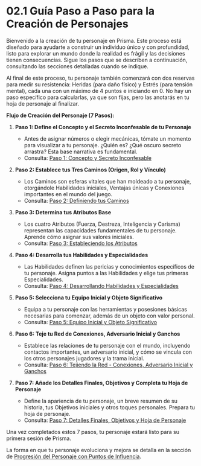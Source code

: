 # 02.1 Guía Paso a Paso para la Creación de Personajes

Bienvenido a la creación de tu personaje en Prisma. Este proceso está diseñado para ayudarte a construir un individuo único y con profundidad, listo para explorar un mundo donde la realidad es frágil y las decisiones tienen consecuencias. Sigue los pasos que se describen a continuación, consultando las secciones detalladas cuando se indique.

Al final de este proceso, tu personaje también comenzará con dos reservas para medir su resistencia: Heridas (para daño físico) y Estrés (para tensión mental), cada una con un máximo de 4 puntos e iniciando en 0. No hay un paso específico para calcularlas, ya que son fijas, pero las anotarás en tu hoja de personaje al finalizar.

**Flujo de Creación del Personaje (7 Pasos):**

1.  **Paso 1: Define el Concepto y el Secreto Inconfesable de tu Personaje**
    *   Antes de asignar números o elegir mecánicas, tómate un momento para visualizar a tu personaje. ¿Quién es? ¿Qué oscuro secreto arrastra? Esta base narrativa es fundamental.
    *   Consulta: [Paso 1: Concepto y Secreto Inconfesable](./02.2_Paso_1_Concepto_y_Secreto_Inconfesable.md)

2.  **Paso 2: Establece tus Tres Caminos (Origen, Rol y Vínculo)**
    *   Los Caminos son esferas vitales que han moldeado a tu personaje, otorgándole Habilidades iniciales, Ventajas únicas y Conexiones importantes en el mundo del juego.
    *   Consulta: [Paso 2: Definiendo tus Caminos](./02.3_Paso_2_Definiendo_tus_Caminos.md)

3.  **Paso 3: Determina tus Atributos Base**
    *   Los cuatro Atributos (Fuerza, Destreza, Inteligencia y Carisma) representan las capacidades fundamentales de tu personaje. Aprende cómo asignar sus valores iniciales.
    *   Consulta: [Paso 3: Estableciendo los Atributos](./02.4_Paso_3_Estableciendo_los_Atributos.md)

4.  **Paso 4: Desarrolla tus Habilidades y Especialidades**
    *   Las Habilidades definen las pericias y conocimientos específicos de tu personaje. Asigna puntos a las Habilidades y elige tus primeras Especialidades.
    *   Consulta: [Paso 4: Desarrollando Habilidades y Especialidades](./02.5_Paso_4_Desarrollando_Habilidades_y_Especialidades.md)

5.  **Paso 5: Selecciona tu Equipo Inicial y Objeto Significativo**
    *   Equipa a tu personaje con las herramientas y posesiones básicas necesarias para comenzar, además de un objeto con valor personal.
    *   Consulta: [Paso 5: Equipo Inicial y Objeto Significativo](./02.6_Paso_5_Equipo_Inicial_y_Objeto_Significativo.md)

6.  **Paso 6: Teje tu Red de Conexiones, Adversario Inicial y Ganchos**
    *   Establece las relaciones de tu personaje con el mundo, incluyendo contactos importantes, un adversario inicial, y cómo se vincula con los otros personajes jugadores y la trama inicial.
    *   Consulta: [Paso 6: Tejiendo la Red - Conexiones, Adversario Inicial y Ganchos](./02.7_Paso_6_Tejiendo_la_Red_Conexiones_Adversario_Inicial_y_Ganchos.md)

7.  **Paso 7: Añade los Detalles Finales, Objetivos y Completa tu Hoja de Personaje**
    *   Define la apariencia de tu personaje, un breve resumen de su historia, tus Objetivos iniciales y otros toques personales. Prepara tu hoja de personaje.
    *   Consulta: [Paso 7: Detalles Finales, Objetivos y Hoja de Personaje](./02.8_Paso_7_Detalles_Finales_Objetivos_y_Hoja_de_Personaje.md)

Una vez completados estos 7 pasos, tu personaje estará listo para su primera sesión de Prisma.

La forma en que tu personaje evoluciona y mejora se detalla en la sección de [Progresión del Personaje con Puntos de Influencia](./02.9_Progresion_del_Personaje_Puntos_de_Influencia.md).
